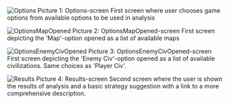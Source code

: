 ![Options](https://user-images.githubusercontent.com/64533217/226351621-40179d32-795e-4fa1-9f29-871ff8f3de0e.png)
Picture 1: Options-screen
  First screen where user chooses game options from available options to be used in analysis

![OptionsMapOpened](https://user-images.githubusercontent.com/64533217/226352008-3dfab5f2-f8d2-4818-b26d-fbff02cacd46.png)
Picture 2: OptionsMapOpened-screen
  First screen depicting the 'Map'-option opened as a list of available maps

![OptionsEnemyCivOpened](https://user-images.githubusercontent.com/64533217/226352065-0df24558-0d9f-486e-9801-6d891d1db38d.png)
Picture 3: OptionsEnemyCivOpened-screen
  First screen depicting the 'Enemy Civ'-option opened as a list of available civilizations. Same choices as 'Player Civ'.

![Results](https://user-images.githubusercontent.com/64533217/226352088-999466f8-4865-4904-adc9-8b1982b6260e.png)
Picture 4: Results-screen
  Second screen where the user is shown the results of analysis and a basic strategy suggestion with a link to a more comprehensive description.
